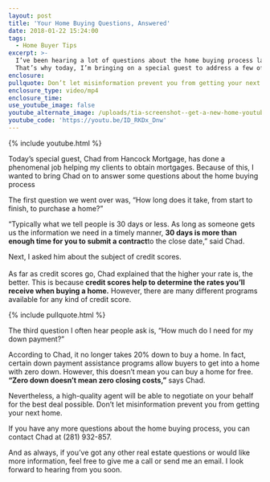 ```yaml
---
layout: post
title: 'Your Home Buying Questions, Answered'
date: 2018-01-22 15:24:00
tags:
  - Home Buyer Tips
excerpt: >-
  I’ve been hearing a lot of questions about the home buying process lately.
  That’s why today, I’m bringing on a special guest to address a few of them.
enclosure:
pullquote: Don’t let misinformation prevent you from getting your next home.
enclosure_type: video/mp4
enclosure_time:
use_youtube_image: false
youtube_alternate_image: /uploads/tia-screenshot--get-a-new-home-youtube-1.jpg
youtube_code: 'https://youtu.be/ID_RKDx_Dnw'
---
```



{% include youtube.html %}

Today’s special guest, Chad from Hancock Mortgage, has done a phenomenal job helping my clients to obtain mortgages. Because of this, I wanted to bring Chad on to answer some questions about the home buying process

The first question we went over was, “How long does it take, from start to finish, to purchase a home?”

“Typically what we tell people is 30 days or less. As long as someone gets us the information we need in a timely manner, **30 days is more than enough time for you to submit a contract**to the close date,” said Chad.

Next, I asked him about the subject of credit scores.<br><br>As far as credit scores go, Chad explained that the higher your rate is, the better. This is because **credit scores help to determine the rates you’ll receive when buying a home.** However, there are many different programs available for any kind of credit score.

{% include pullquote.html %}

The third question I often hear people ask is, “How much do I need for my down payment?”

According to Chad, it no longer takes 20% down to buy a home. In fact, certain down payment assistance programs allow buyers to get into a home with zero down. However, this doesn’t mean you can buy a home for free. **“Zero down doesn’t mean zero closing costs,”** says Chad.

Nevertheless, a high-quality agent will be able to negotiate on your behalf for the best deal possible. Don’t let misinformation prevent you from getting your next home.

If you have any more questions about the home buying process, you can contact Chad at (281) 932-857.

And as always, if you’ve got any other real estate questions or would like more information, feel free to give me a call or send me an email. I look forward to hearing from you soon.